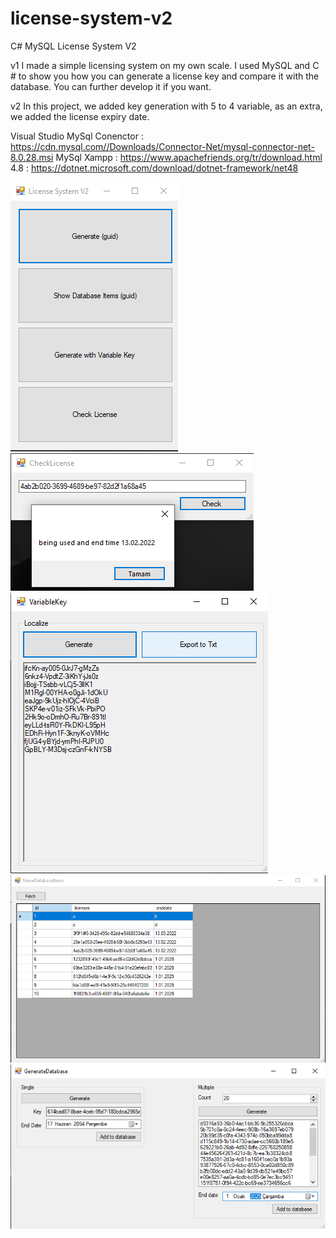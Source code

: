 # license-system-v2
C# MySQL License System V2


v1
I made a simple licensing system on my own scale. I used MySQL and C # to show you how you can generate a license key and compare it with the database. You can further develop it if you want.

v2
In this project, we added key generation with 5 to 4 variable, as an extra, we added the license expiry date.



Visual Studio MySql Conenctor : https://cdn.mysql.com//Downloads/Connector-Net/mysql-connector-net-8.0.28.msi
MySql Xampp : https://www.apachefriends.org/tr/download.html
4.8 : https://dotnet.microsoft.com/download/dotnet-framework/net48



![](1.png)
![](2.png)
![](3.png)
![](4.png)
![](5.png)
